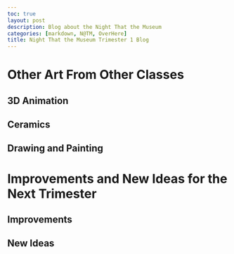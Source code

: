 ```yaml
---
toc: true
layout: post
description: Blog about the Night That the Museum
categories: [markdown, N@TM, OverHere]
title: Night That the Museum Trimester 1 Blog
---
```


# Other Art From Other Classes

## 3D Animation

## Ceramics

## Drawing and Painting

# Improvements and New Ideas for the Next Trimester

## Improvements

## New Ideas